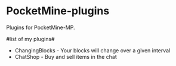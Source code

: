 # PocketMine-plugins
Plugins for PocketMine-MP. 

#list of my plugins#
> 
* ChangingBlocks - Your blocks will change over a given interval
* ChatShop - Buy and sell items in the chat
